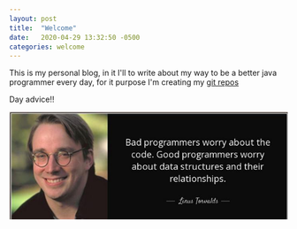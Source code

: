 ```yaml
---
layout: post
title:  "Welcome"
date:   2020-04-29 13:32:50 -0500
categories: welcome
---
```

This is my personal blog, in it I'll to write about my way to be a better java programmer every day, for it purpose I'm creating my [git repos][my git-repos]

Day advice!!

![Advice Day](/assets/badGoodProgrammers.jpg)

[my git-repos]: https://github.com/jparanda?tab=repositories